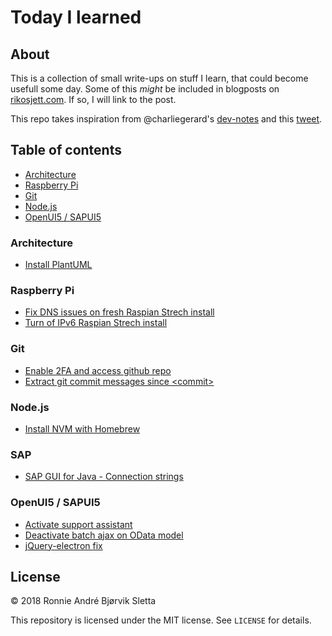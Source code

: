 # Today I learned
## About
This is a collection of small write-ups on stuff I learn, that could become usefull some day. Some of this *might* be included in blogposts on [rikosjett.com](https://www.rikosjett.com). If so, I will link to the post.

This repo takes inspiration from @charliegerard's [dev-notes](https://github.com/charliegerard/dev-notes) and this [tweet](https://twitter.com/devdevcharlie/status/1019343097749168128). 

## Table of contents
* [Architecture](#Architecture)
* [Raspberry Pi](#Raspberry-Pi)
* [Git](#Git)
* [Node.js](#Node.js)
* [OpenUI5 / SAPUI5](#OpenUI5-/-SAPUI5)

### Architecture
* [Install PlantUML](Architecture/install-plantuml.md)

### Raspberry Pi
* [Fix DNS issues on fresh Raspian Strech install](RPi/fix-dns-issues-raspian.md)
* [Turn of IPv6 Raspian Strech install](RPi/turn-of-ipv6.md)

### Git
* [Enable 2FA and access github repo](Git/github-2fa.md)
* [Extract git commit messages since &lt;commit&gt;](Git/extract-commit-msg.md)

### Node.js
* [Install NVM with Homebrew](Nodejs/install-nvm.md)

### SAP
* [SAP GUI for Java - Connection strings](SAP/sapgui_java_constring.md)

### OpenUI5 / SAPUI5
* [Activate support assistant](UI5/activate-support-assistant.md)
* [Deactivate batch ajax on OData model](UI5/deactivate-batch.md)
* [jQuery-electron fix](UI5/jquery-electron-fix.md)

## License

© 2018 Ronnie André Bjørvik Sletta

This repository is licensed under the MIT license. See ```LICENSE``` for details.
